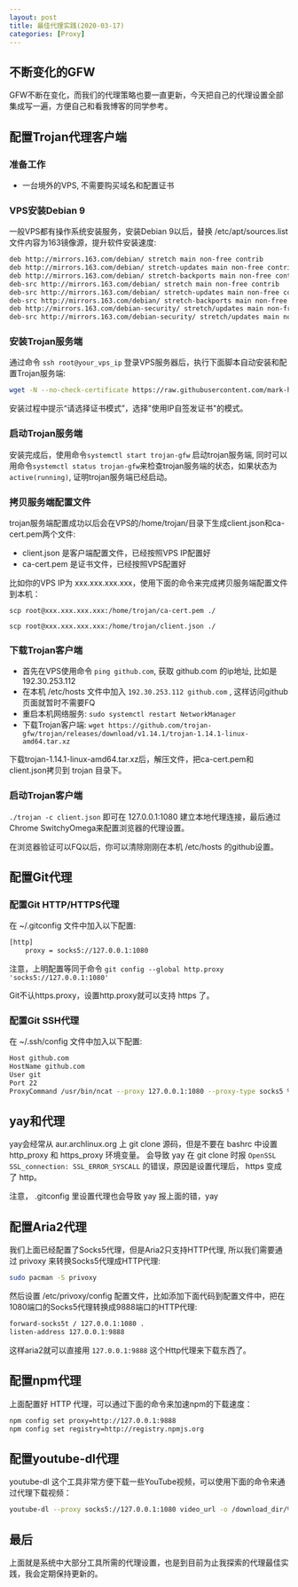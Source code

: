 ```yaml
---
layout: post
title: 最佳代理实践(2020-03-17)
categories: [Proxy]
---
```


## 不断变化的GFW
GFW不断在变化，而我们的代理策略也要一直更新，今天把自己的代理设置全部集成写一遍，方便自己和看我博客的同学参考。

## 配置Trojan代理客户端

### 准备工作

* 一台境外的VPS, 不需要购买域名和配置证书

### VPS安装Debian 9

一般VPS都有操作系统安装服务，安装Debian 9以后，替换 /etc/apt/sources.list 文件内容为163镜像源，提升软件安装速度:

```bash
deb http://mirrors.163.com/debian/ stretch main non-free contrib
deb http://mirrors.163.com/debian/ stretch-updates main non-free contrib
deb http://mirrors.163.com/debian/ stretch-backports main non-free contrib
deb-src http://mirrors.163.com/debian/ stretch main non-free contrib
deb-src http://mirrors.163.com/debian/ stretch-updates main non-free contrib
deb-src http://mirrors.163.com/debian/ stretch-backports main non-free contrib
deb http://mirrors.163.com/debian-security/ stretch/updates main non-free contrib
deb-src http://mirrors.163.com/debian-security/ stretch/updates main non-free contrib
```

### 安装Trojan服务端

通过命令 ```ssh root@your_vps_ip``` 登录VPS服务器后，执行下面脚本自动安装和配置Trojan服务端:

```bash
wget -N --no-check-certificate https://raw.githubusercontent.com/mark-hans/trojan-wiz/master/ins.sh && chmod +x ins.sh && bash ins.sh
```

安装过程中提示“请选择证书模式”，选择"使用IP自签发证书"的模式。

### 启动Trojan服务端

安装完成后，使用命令```systemctl start trojan-gfw``` 启动trojan服务端, 同时可以用命令```systemctl status trojan-gfw```来检查trojan服务端的状态，如果状态为```active(running)```, 证明trojan服务端已经启动。

### 拷贝服务端配置文件

trojan服务端配置成功以后会在VPS的/home/trojan/目录下生成client.json和ca-cert.pem两个文件:

* client.json 是客户端配置文件，已经按照VPS IP配置好
* ca-cert.pem 是证书文件，已经按照VPS配置好

比如你的VPS IP为 xxx.xxx.xxx.xxx，使用下面的命令来完成拷贝服务端配置文件到本机：

```scp root@xxx.xxx.xxx.xxx:/home/trojan/ca-cert.pem ./```

```scp root@xxx.xxx.xxx.xxx:/home/trojan/client.json ./```

### 下载Trojan客户端

* 首先在VPS使用命令 ```ping github.com```, 获取 github.com 的ip地址, 比如是 192.30.253.112
* 在本机 /etc/hosts 文件中加入 ```192.30.253.112 github.com``` , 这样访问github页面就暂时不需要FQ
* 重启本机网络服务: ```sudo systemctl restart NetworkManager```
* 下载Trojan客户端: ```wget https://github.com/trojan-gfw/trojan/releases/download/v1.14.1/trojan-1.14.1-linux-amd64.tar.xz```

下载trojan-1.14.1-linux-amd64.tar.xz后，解压文件，把ca-cert.pem和client.json拷贝到 trojan 目录下。

### 启动Trojan客户端

```./trojan -c client.json``` 即可在 127.0.0.1:1080 建立本地代理连接，最后通过Chrome SwitchyOmega来配置浏览器的代理设置。

在浏览器验证可以FQ以后，你可以清除刚刚在本机 /etc/hosts 的github设置。

## 配置Git代理

### 配置Git HTTP/HTTPS代理

在 ~/.gitconfig 文件中加入以下配置:

```bash
[http]
	proxy = socks5://127.0.0.1:1080
```

注意，上明配置等同于命令 ```git config --global http.proxy 'socks5://127.0.0.1:1080'```

Git不认https.proxy，设置http.proxy就可以支持 https 了。

### 配置Git SSH代理

在 ~/.ssh/config 文件中加入以下配置:

```bash
Host github.com
HostName github.com
User git
Port 22
ProxyCommand /usr/bin/ncat --proxy 127.0.0.1:1080 --proxy-type socks5 %h %p
```

## yay和代理
yay会经常从 aur.archlinux.org 上 git clone 源码，但是不要在 bashrc 中设置 http_proxy 和 https_proxy 环境变量。
会导致 yay 在 git clone 时报 ```OpenSSL SSL_connection: SSL_ERROR_SYSCALL``` 的错误，原因是设置代理后， https 变成了 http。

注意， .gitconfig 里设置代理也会导致 yay 报上面的错，yay 

## 配置Aria2代理
我们上面已经配置了Socks5代理，但是Aria2只支持HTTP代理, 所以我们需要通过 privoxy 来转换Socks5代理成HTTP代理:

```bash
sudo pacman -S privoxy
```

然后设置 /etc/privoxy/config 配置文件，比如添加下面代码到配置文件中，把在1080端口的Socks5代理转换成9888端口的HTTP代理:

```bash
forward-socks5t / 127.0.0.1:1080 .
listen-address 127.0.0.1:9888
```

这样aria2就可以直接用 ```127.0.0.1:9888``` 这个Http代理来下载东西了。

## 配置npm代理

上面配置好 HTTP 代理，可以通过下面的命令来加速npm的下载速度：

```bash
npm config set proxy=http://127.0.0.1:9888
npm config set registry=http://registry.npmjs.org
```

## 配置youtube-dl代理

youtube-dl 这个工具非常方便下载一些YouTube视频，可以使用下面的命令来通过代理下载视频：

```bash
youtube-dl --proxy socks5://127.0.0.1:1080 video_url -o /download_dir/%(title)s-%(id)s.%(ext)s
```

## 最后
上面就是系统中大部分工具所需的代理设置，也是到目前为止我探索的代理最佳实践，我会定期保持更新的。
